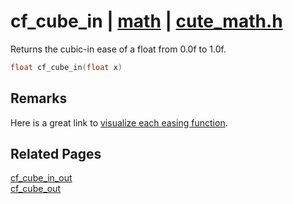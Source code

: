 # cf_cube_in | [math](https://github.com/RandyGaul/cute_framework/blob/master/docs/math_readme.md) | [cute_math.h](https://github.com/RandyGaul/cute_framework/blob/master/include/cute_math.h)

Returns the cubic-in ease of a float from 0.0f to 1.0f.

```cpp
float cf_cube_in(float x)
```

## Remarks

Here is a great link to [visualize each easing function](https://easings.net/).

## Related Pages

[cf_cube_in_out](https://github.com/RandyGaul/cute_framework/blob/master/docs/math/cf_cube_in_out.md)  
[cf_cube_out](https://github.com/RandyGaul/cute_framework/blob/master/docs/math/cf_cube_out.md)  
